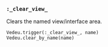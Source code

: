 ### `:_clear_view_`
Clears the named view/interface area.

    Vedeu.trigger(:_clear_view_, name)
    Vedeu.clear_by_name(name)
